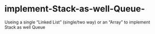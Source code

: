 # implement-Stack-as-well-Queue-
Useing a single “Linked List” (single/two way) or an “Array” to implement Stack as well Queue
